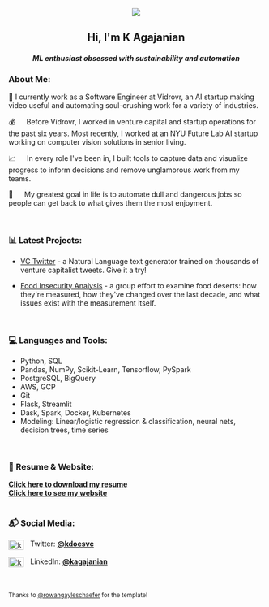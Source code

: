 <div alighn=top>

  
<div align=center>

<a href="https://hits.seeyoufarm.com"><img src="https://hits.seeyoufarm.com/api/count/incr/badge.svg?url=https%3A%2F%2Fgithub.com%2Ferutis&count_bg=%230097E4&title_bg=%23555555&icon=&icon_color=%23E7E7E7&title=visitors&edge_flat=false"/></a>

<h2>Hi, I'm K Agajanian </h2>
<h4><i>ML enthusiast obsessed with sustainability and automation</i></h4>



  </div>

<p>

<h3><b>About Me:</b></h3>
🦾   I currently work as a Software Engineer at Vidrovr, an AI startup making video useful and automating soul-crushing work for a variety of industries. 
  
💰   Before Vidrovr, I worked in venture capital and startup operations for the past six years. Most recently, I worked at an NYU Future Lab AI startup working on computer vision solutions in senior living. 

📈   In every role I've been in, I built tools to capture data and visualize progress to inform decisions and remove unglamorous work from my teams.

🤖   My greatest goal in life is to automate dull and dangerous jobs so people can get back to what gives them the most enjoyment.
   



<br/>

<h3 align="left"><b>📊 Latest Projects:</h3></b>
<p align="left"> 

* [VC Twitter](https://github.com/Erutis/vc-twitter) - a Natural Language text generator trained on thousands of venture capitalist tweets. Give it a try!

* [Food Insecurity Analysis](https://github.com/Erutis/food-insecurity-analysis) - a group effort to examine food deserts: how they're measured, how they've changed over the last decade, and what issues exist with the measurement itself. 
  
  <br/>

  
<h3 align="left"><b>💻 Languages and Tools:</h3></b>
<p align="left"> 
  
* Python, SQL
* Pandas, NumPy, Scikit-Learn, Tensorflow, PySpark
* PostgreSQL, BigQuery
* AWS, GCP
* Git
* Flask, Streamlit
* Dask, Spark, Docker, Kubernetes
* Modeling: Linear/logistic regression & classification, neural nets, decision trees, time series
  
<br /><p>
  
<h3 align="left"><b>📑 Resume & Website:</h3></b>
<p align="left">
<a href='https://drive.google.com/file/d/1DiMQGL_xr38o7WTEErsAENVwTaggIX9Y/view?usp=sharing'><b>Click here to download my resume</a></b><br />
<a href='https://erutis.github.io'><b>Click here to see my website</a></b><br />


<br>

<h3 align="left"><b>📬 Social Media:</h3></b>
<p align="left">
<a href="https://twitter.com/kdoesvc" target="blank"><img align="center" src="https://raw.githubusercontent.com/rahuldkjain/github-profile-readme-generator/master/src/images/icons/Social/twitter.svg" alt="kdoesvc" height="20" width="30" /></a>  Twitter: <a href='https://twitter.com/kdoesvc'><b>@kdoesvc</a></b><br />
  
<a href="https://linkedin.com/in/kagajanian" target="blank"><img align="center" src="https://raw.githubusercontent.com/rahuldkjain/github-profile-readme-generator/master/src/images/icons/Social/linked-in-alt.svg" alt="kagajanian" height="20" width="30" /></a>  LinkedIn: <a href="https://www.linkedin.com/in/kagajanian"><b>@kagajanian</b></a><br />

<br><br>
<small>Thanks to [@rowangayleschaefer](https://github.com/rowangayleschaefer) for the template! </small>
